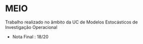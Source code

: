 # MEIO
Trabalho realizado no âmbito da UC de Modelos Estocásticos de Investigação Operacional
* Nota Final : 18/20
